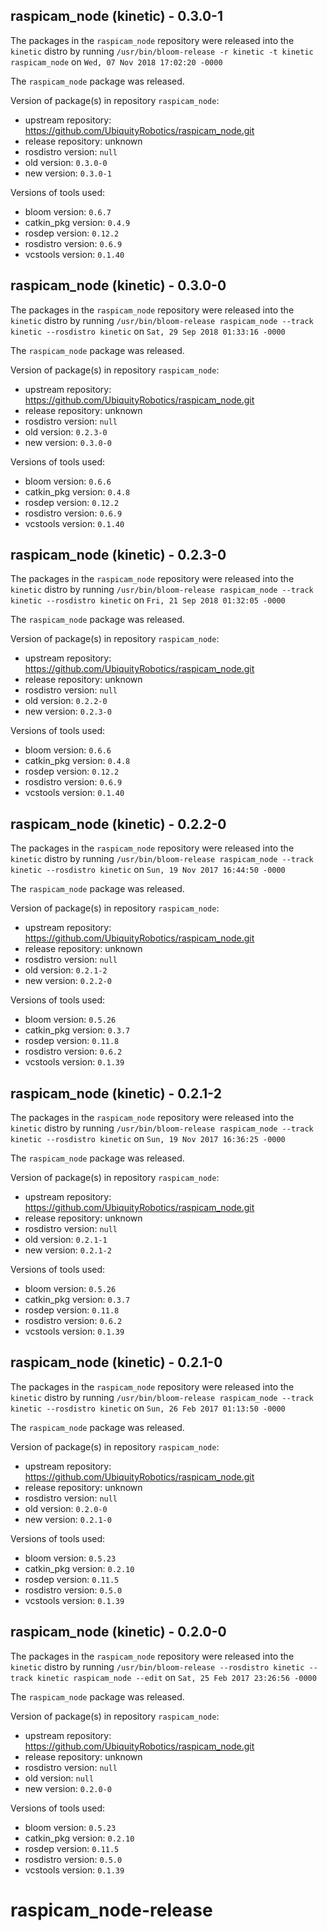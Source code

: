 ## raspicam_node (kinetic) - 0.3.0-1

The packages in the `raspicam_node` repository were released into the `kinetic` distro by running `/usr/bin/bloom-release -r kinetic -t kinetic raspicam_node` on `Wed, 07 Nov 2018 17:02:20 -0000`

The `raspicam_node` package was released.

Version of package(s) in repository `raspicam_node`:

- upstream repository: https://github.com/UbiquityRobotics/raspicam_node.git
- release repository: unknown
- rosdistro version: `null`
- old version: `0.3.0-0`
- new version: `0.3.0-1`

Versions of tools used:

- bloom version: `0.6.7`
- catkin_pkg version: `0.4.9`
- rosdep version: `0.12.2`
- rosdistro version: `0.6.9`
- vcstools version: `0.1.40`


## raspicam_node (kinetic) - 0.3.0-0

The packages in the `raspicam_node` repository were released into the `kinetic` distro by running `/usr/bin/bloom-release raspicam_node --track kinetic --rosdistro kinetic` on `Sat, 29 Sep 2018 01:33:16 -0000`

The `raspicam_node` package was released.

Version of package(s) in repository `raspicam_node`:

- upstream repository: https://github.com/UbiquityRobotics/raspicam_node.git
- release repository: unknown
- rosdistro version: `null`
- old version: `0.2.3-0`
- new version: `0.3.0-0`

Versions of tools used:

- bloom version: `0.6.6`
- catkin_pkg version: `0.4.8`
- rosdep version: `0.12.2`
- rosdistro version: `0.6.9`
- vcstools version: `0.1.40`


## raspicam_node (kinetic) - 0.2.3-0

The packages in the `raspicam_node` repository were released into the `kinetic` distro by running `/usr/bin/bloom-release raspicam_node --track kinetic --rosdistro kinetic` on `Fri, 21 Sep 2018 01:32:05 -0000`

The `raspicam_node` package was released.

Version of package(s) in repository `raspicam_node`:

- upstream repository: https://github.com/UbiquityRobotics/raspicam_node.git
- release repository: unknown
- rosdistro version: `null`
- old version: `0.2.2-0`
- new version: `0.2.3-0`

Versions of tools used:

- bloom version: `0.6.6`
- catkin_pkg version: `0.4.8`
- rosdep version: `0.12.2`
- rosdistro version: `0.6.9`
- vcstools version: `0.1.40`


## raspicam_node (kinetic) - 0.2.2-0

The packages in the `raspicam_node` repository were released into the `kinetic` distro by running `/usr/bin/bloom-release raspicam_node --track kinetic --rosdistro kinetic` on `Sun, 19 Nov 2017 16:44:50 -0000`

The `raspicam_node` package was released.

Version of package(s) in repository `raspicam_node`:

- upstream repository: https://github.com/UbiquityRobotics/raspicam_node.git
- release repository: unknown
- rosdistro version: `null`
- old version: `0.2.1-2`
- new version: `0.2.2-0`

Versions of tools used:

- bloom version: `0.5.26`
- catkin_pkg version: `0.3.7`
- rosdep version: `0.11.8`
- rosdistro version: `0.6.2`
- vcstools version: `0.1.39`


## raspicam_node (kinetic) - 0.2.1-2

The packages in the `raspicam_node` repository were released into the `kinetic` distro by running `/usr/bin/bloom-release raspicam_node --track kinetic --rosdistro kinetic` on `Sun, 19 Nov 2017 16:36:25 -0000`

The `raspicam_node` package was released.

Version of package(s) in repository `raspicam_node`:

- upstream repository: https://github.com/UbiquityRobotics/raspicam_node.git
- release repository: unknown
- rosdistro version: `null`
- old version: `0.2.1-1`
- new version: `0.2.1-2`

Versions of tools used:

- bloom version: `0.5.26`
- catkin_pkg version: `0.3.7`
- rosdep version: `0.11.8`
- rosdistro version: `0.6.2`
- vcstools version: `0.1.39`


## raspicam_node (kinetic) - 0.2.1-0

The packages in the `raspicam_node` repository were released into the `kinetic` distro by running `/usr/bin/bloom-release raspicam_node --track kinetic --rosdistro kinetic` on `Sun, 26 Feb 2017 01:13:50 -0000`

The `raspicam_node` package was released.

Version of package(s) in repository `raspicam_node`:

- upstream repository: https://github.com/UbiquityRobotics/raspicam_node.git
- release repository: unknown
- rosdistro version: `null`
- old version: `0.2.0-0`
- new version: `0.2.1-0`

Versions of tools used:

- bloom version: `0.5.23`
- catkin_pkg version: `0.2.10`
- rosdep version: `0.11.5`
- rosdistro version: `0.5.0`
- vcstools version: `0.1.39`


## raspicam_node (kinetic) - 0.2.0-0

The packages in the `raspicam_node` repository were released into the `kinetic` distro by running `/usr/bin/bloom-release --rosdistro kinetic --track kinetic raspicam_node --edit` on `Sat, 25 Feb 2017 23:26:56 -0000`

The `raspicam_node` package was released.

Version of package(s) in repository `raspicam_node`:

- upstream repository: https://github.com/UbiquityRobotics/raspicam_node.git
- release repository: unknown
- rosdistro version: `null`
- old version: `null`
- new version: `0.2.0-0`

Versions of tools used:

- bloom version: `0.5.23`
- catkin_pkg version: `0.2.10`
- rosdep version: `0.11.5`
- rosdistro version: `0.5.0`
- vcstools version: `0.1.39`


# raspicam_node-release
